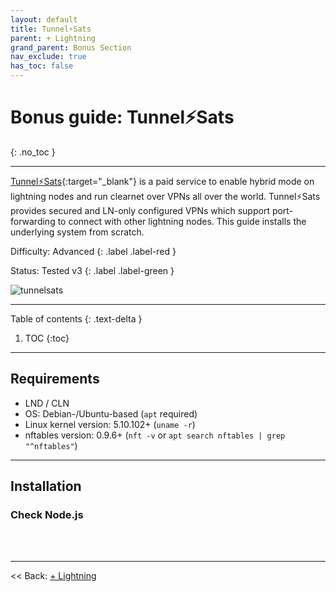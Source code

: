 ```yaml
---
layout: default
title: Tunnel⚡️Sats
parent: + Lightning
grand_parent: Bonus Section
nav_exclude: true
has_toc: false
---
```


# Bonus guide: Tunnel⚡️Sats
{: .no_toc }

---

[Tunnel⚡️Sats](https://github.com/blckbx/tunnelsats){:target="_blank"} is a paid service to enable hybrid mode on lightning nodes and run clearnet over VPNs all over the world. Tunnel⚡️Sats provides secured and LN-only configured VPNs which support port-forwarding to connect with other lightning nodes. This guide installs the underlying system from scratch.

Difficulty: Advanced
{: .label .label-red }

Status: Tested v3
{: .label .label-green }

![tunnelsats](../../../images/tunnelsats_banner_640_320.png)

---

Table of contents
{: .text-delta }

1. TOC
{:toc}

---

## Requirements

* LND / CLN
* OS: Debian-/Ubuntu-based (`apt` required)
* Linux kernel version: 5.10.102+ (`uname -r`)
* nftables version: 0.9.6+ (`nft -v` or `apt search nftables | grep "^nftables"`)

---

## Installation

### Check Node.js



<br /><br />

---

<< Back: [+ Lightning](index.md)
